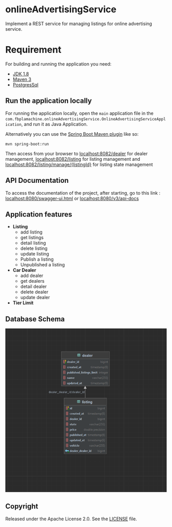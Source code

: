 # onlineAdvertisingService
Implement a REST service for managing listings for online advertising service.
# Requirement
For building and running the application you need:

- [JDK 1.8](http://www.oracle.com/technetwork/java/javase/downloads/jdk8-downloads-2133151.html)
- [Maven 3](https://maven.apache.org)
- [PostgresSql](https://www.postgresql.org/download)

## Run the application locally

For running the application locally, open the `main` application file in the ```com.fbplamachine.onlineAdvertisingService.OnlineAdvertisingServiceApplication```, and run it as Java Application.

Alternatively you can use the [Spring Boot Maven plugin](https://docs.spring.io/spring-boot/docs/current/reference/html/build-tool-plugins-maven-plugin.html) like so:

```shell
mvn spring-boot:run
```

Then access from your browser to [localhost:8082/dealer](localhost:8082/dealer) for dealer management, [localhost:8082/listing](localhost:8082/listing) for listing management and [localhost:8082/listing/manage/{listingId}](localhost:8082/listing/manage/{listingId}) for listing state management

## API Documentation
To access the documentation of the project, after starting, go to this link : [localhost:8080/swagger-ui.html](localhost:8080/swagger-ui.html) or [localhost:8080/v3/api-docs](localhost:8080/v3/api-docs)

## Application features
- **Listing**
    - add listing
    - get listings
    - detail listing
    - delete listing
    - update listing
    - Publish a listing
    - Unpublished a listing
- **Car Dealer**
    - add dealer
    - get dealers
    - detail dealer
    - delete dealer
    - update dealer
- **Tier Limit**

## Database Schema
<img alt="online-advertising-service-schema-database" src="https://github.com/fbplamachine/onlineAdvertisingService/blob/main/docs/database/online-advertising-service-schema-database.png?raw=true">



## Copyright

Released under the Apache License 2.0. See the [LICENSE](https://github.com/codecentric/springboot-sample-app/blob/master/LICENSE) file.
